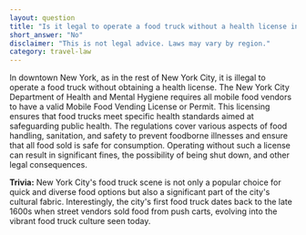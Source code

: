 ```yaml
---
layout: question
title: "Is it legal to operate a food truck without a health license in downtown New York?"
short_answer: "No"
disclaimer: "This is not legal advice. Laws may vary by region."
category: travel-law
---
```

In downtown New York, as in the rest of New York City, it is illegal to operate a food truck without obtaining a health license. The New York City Department of Health and Mental Hygiene requires all mobile food vendors to have a valid Mobile Food Vending License or Permit. This licensing ensures that food trucks meet specific health standards aimed at safeguarding public health. The regulations cover various aspects of food handling, sanitation, and safety to prevent foodborne illnesses and ensure that all food sold is safe for consumption. Operating without such a license can result in significant fines, the possibility of being shut down, and other legal consequences.

**Trivia:** New York City's food truck scene is not only a popular choice for quick and diverse food options but also a significant part of the city's cultural fabric. Interestingly, the city's first food truck dates back to the late 1600s when street vendors sold food from push carts, evolving into the vibrant food truck culture seen today.
